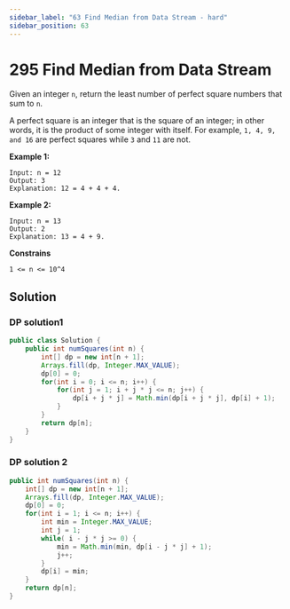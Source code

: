 ```yaml
---
sidebar_label: "63 Find Median from Data Stream - hard"
sidebar_position: 63
---
```

# 295 Find Median from Data Stream
Given an integer `n`, return the least number of perfect square numbers that sum to `n`.

A perfect square is an integer that is the square of an integer; in other words, it is the product of some integer with itself. For example, `1, 4, 9, and 16` are perfect squares while `3` and `11` are not.


__Example 1:__
```shell
Input: n = 12
Output: 3
Explanation: 12 = 4 + 4 + 4.
```
__Example 2:__
```shell
Input: n = 13
Output: 2
Explanation: 13 = 4 + 9.
```
__Constrains__
```
1 <= n <= 10^4
```

## Solution
### DP solution1
```java
public class Solution {
    public int numSquares(int n) {
        int[] dp = new int[n + 1];
        Arrays.fill(dp, Integer.MAX_VALUE);
        dp[0] = 0;
        for(int i = 0; i <= n; i++) {
            for(int j = 1; i + j * j <= n; j++) {
                dp[i + j * j] = Math.min(dp[i + j * j], dp[i] + 1);
            }
        }
        return dp[n];
    }
}
```
### DP solution 2
```java
public int numSquares(int n) {
    int[] dp = new int[n + 1];
    Arrays.fill(dp, Integer.MAX_VALUE);
    dp[0] = 0;
    for(int i = 1; i <= n; i++) {
        int min = Integer.MAX_VALUE;
        int j = 1;
        while( i - j * j >= 0) {
            min = Math.min(min, dp[i - j * j] + 1);
            j++;
        }
        dp[i] = min;
    }
    return dp[n];
}
```

